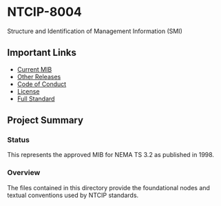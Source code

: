 # NTCIP-8004
Structure and Identification of Management Information (SMI)

## Important Links

- [Current MIB](https://github.com/ite-org/NTCIP-8004/)
- [Other Releases](https://github.com/ite-org/NTCIP-8004/releases)
- [Code of Conduct](CODE_OF_CONDUCT.md)
- [License](LICENSE.md)
- [Full Standard](https://www.ntcip.org/file/2018/11/NTCIP8004v0217r.pdf)

## Project Summary

### Status

This represents the approved MIB for NEMA TS 3.2 as published in 1998.

### Overview

The files contained in this directory provide the foundational nodes and 
textual conventions used by NTCIP standards.
